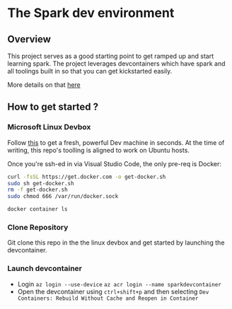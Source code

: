 # The Spark dev environment

## Overview
This project serves as a good starting point to get ramped up and start learning spark.
The project leverages devcontainers which have spark and all toolings built in so that you can get kickstarted easily.

More details on that [here](.devcontainer/README.md)

## How to get started ?

### Microsoft Linux Devbox

Follow [this](https://eng.ms/docs/cloud-ai-platform/azure-edge-platform-aep/aep-engineering-systems/productivity-and-experiences/developer-productivity/wave-for-windows-azure/linux/overview) to get a fresh, powerful Dev machine in seconds. At the time of writing, this repo's toolling is aligned to work on Ubuntu hosts.

Once you're ssh-ed in via Visual Studio Code, the only pre-req is Docker:

```bash
curl -fsSL https://get.docker.com -o get-docker.sh
sudo sh get-docker.sh
rm -f get-docker.sh
sudo chmod 666 /var/run/docker.sock

docker container ls
```

### Clone Repository

Git clone this repo in the the linux devbox and get started by launching the devcontainer.

### Launch devcontainer

- Login
    `az login --use-device`
    `az acr login --name sparkdevcontainer`
- Open the devcontainer using `ctrl+shift+p` and then selecting `Dev Containers: Rebuild Without Cache and Reopen in Container`
